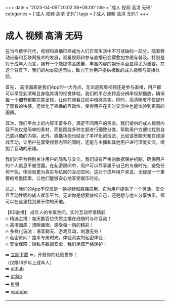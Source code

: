 +++
date = '2025-04-09T20:02:36+08:00'
title = '成人 视频 高清 无码'
categories = ['成人 视频 高清 无码']
tags = ['成人 视频 高清 无码']
+++

# 成人 视频 高清 无码

在当今数字时代，视频和直播已经成为人们日常生活中不可或缺的一部分。随着移动设备和互联网技术的发展，观看视频和参与直播已变得愈加方便与普及。特别是对于成年人而言，拥有一个能提供高质量、丰富内容的娱乐平台显得尤为重要。在这个背景下，我们的App应运而生，致力于为用户提供极致的成人视频与直播体验。

首先， 高清画质是我们App的一大亮点。无论是观看视频还是参与直播，用户都可以享受到清晰且身临其境的视觉体验。我们的平台支持高分辨率视频播放，确保每一个细节都能完美呈现，让你在观看过程中倍感真实。同时，高清晰度不仅提升了观看的快感，还优化了直播的互动性，使得用户在实时交流中也能体验到更高的画质。

其次，我们平台上的内容丰富多样，满足不同用户的需求。我们提供的成人视频内容不仅仅是简单的素材，而是围绕多种主题进行细致分类，帮助用户方便地找到自己感兴趣的内容。此外，直播功能也结合了多样化的玩法，比如语音聊天和在线游戏互动，让用户在享受视频内容的同时，还能与主播和其他用户进行深度交流，增加了互动的乐趣。

我们的平台特别关注用户的隐私与安全。我们设有严格的数据保护机制，确保用户的个人信息不被泄露。在私密房间中，用户可以尽享属于自己的专属时光，避免任何干扰，体验到更为真实与私密的互动空间。这对于成年用户来说，无疑是一个重要的考量因素，让他们能够安心地享受娱乐时光。

总之，我们的App不仅仅是一款视频和直播应用，它为用户提供了一个灵活、安全且互动性强的成人娱乐平台。无论你是想要放松自己，还是想与他人分享快乐，都可以在这里找到属于你的天地。

【6D直播】
成年人的专属空间，实时互动尽享精彩  
🔥 精选主播：每天数百位优质主播在线随时与你互动！  
🔥 高清画质：清晰画面，感受每一刻的精彩！  
🔥 多样化玩法：语音聊天、游戏互动，刺激无穷！  
🔥 私密房间：独享专属时光，体验真实的私密体验！  
🔥 安全保障：隐私与数据安全，我们承诺严格保护！  

➡️ [立即下载](https://down123.s3.ap-east-1.amazonaws.com/down/down.html?channelCode=blog) ⬅️，开启你的私密世界！  
（仅限18岁以上成年人）  
➡️ [github](https://aldult-live.github.io/)  
➡️ [gitlab](https://seo-09598d.gitlab.io/)  
➡️ [推特](https://x.com/wegame33)  
➡️ [youtube](https://www.youtube.com/@6Dlive)  

---

